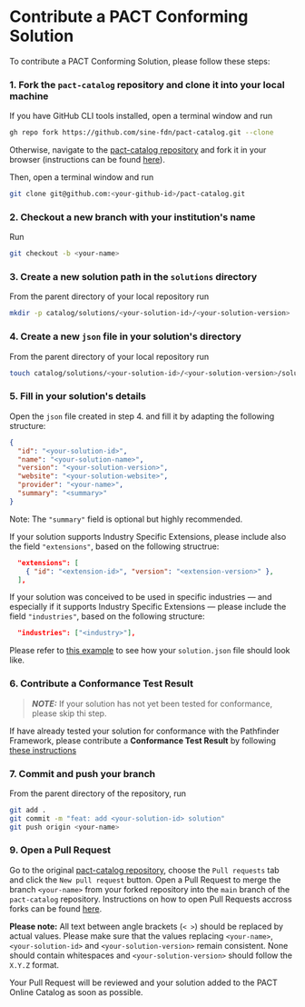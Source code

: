 # Contribute a PACT Conforming Solution

To contribute a PACT Conforming Solution, please follow these steps:

### 1. Fork the `pact-catalog` repository and clone it into your local machine

If you have GitHub CLI tools installed, open a terminal window and run

```sh
gh repo fork https://github.com/sine-fdn/pact-catalog.git --clone
```

Otherwise, navigate to the [pact-catalog repository](https://github.com/sine-fdn/pact-catalog.git) and fork it in your browser (instructions can be found [here](https://docs.github.com/en/get-started/quickstart/fork-a-repo#forking-a-repository)).

Then, open a terminal window and run

```sh
git clone git@github.com:<your-github-id>/pact-catalog.git
```

### 2. Checkout a new branch with your institution's name

Run

```sh
git checkout -b <your-name>
```

### 3. Create a new solution path in the `solutions` directory

From the parent directory of your local repository run

```sh
mkdir -p catalog/solutions/<your-solution-id>/<your-solution-version>
```

### 4. Create a new `json` file in your solution's directory

From the parent directory of your local repository run

```sh
touch catalog/solutions/<your-solution-id>/<your-solution-version>/solution.json
```

### 5. Fill in your solution's details

Open the `json` file created in step 4. and fill it by adapting the following structure:

```json
{
  "id": "<your-solution-id>",
  "name": "<your-solution-name>",
  "version": "<your-solution-version>",
  "website": "<your-solution-website>",
  "provider": "<your-name>",
  "summary": "<summary>"
}
```

Note: The `"summary"` field is optional but highly recommended.

If your solution supports Industry Specific Extensions, please include also the field `"extensions"`, based on the following structrue:

```json
  "extensions": [
    { "id": "<extension-id>", "version": "<extension-version>" },
  ],
```

If your solution was conceived to be used in specific industries — and especially if it supports Industry Specific Extensions — please include the field `"industries"`, based on the following structure:

```json
  "industries": ["<industry>"],
```

Please refer to [this example](./catalog/solutions/steel-industry-solution/1.0.0/solution.json) to see how your `solution.json` file should look like.

### 6. Contribute a Conformance Test Result

> **_NOTE:_** If your solution has not yet been tested for conformance, please skip thi step.

If have already tested your solution for conformance with the Pathfinder Framework, please contribute a <strong>Conformance Test Result</strong> by following [these instructions](./CONTRIB_TEST.md)

### 7. Commit and push your branch

From the parent directory of the repository, run

```sh
git add .
git commit -m "feat: add <your-solution-id> solution"
git push origin <your-name>
```

### 9. Open a Pull Request

Go to the original [pact-catalog repository](https://github.com/sine-fdn/pact-catalog), choose the `Pull requests` tab and click the `New pull request` button.
Open a Pull Request to merge the branch `<your-name>` from your forked repository into the `main` branch of the `pact-catalog` repository. Instructions on how to open Pull Requests accross forks can be found [here](https://docs.github.com/en/pull-requests/collaborating-with-pull-requests/proposing-changes-to-your-work-with-pull-requests/creating-a-pull-request-from-a-fork).

<strong>Please note:</strong> All text between angle brackets (`< >`) should be replaced by actual values. Please make sure that the values replacing `<your-name>`, `<your-solution-id>` and `<your-solution-version>` remain consistent. None should contain whitespaces and `<your-solution-version>` should follow the `X.Y.Z` format.

Your Pull Request will be reviewed and your solution added to the PACT Online Catalog as soon as possible.
